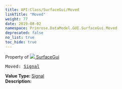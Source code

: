 ```yaml
---
title: API:Class/SurfaceGui/Moved
linkTitle: "Moved"
weight: 77
date: 2019-08-02
namespace: Primrose.DataModel.GUI.SurfaceGui.Moved
deprecated: false
no_list: true
toc_hide: true
---
```

Property of <a href="/docs/api-reference/Class/SurfaceGui"><img src="/icons/silk/billboard.png"/>&nbsp;SurfaceGui</a>
<pre class="method-declaration">
Moved: <a class="type" href="/docs/api-reference/Misc/Signal">Signal</a></pre>
<b>Value Type: </b>
<a class="type" href="/docs/api-reference/Misc/Signal">Signal</a>
<br/>
<b>Description: </b>